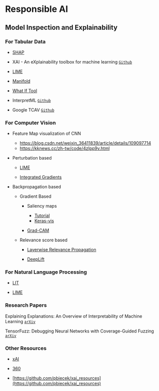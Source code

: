 # Responsible AI

## Model Inspection and Explainability

### For Tabular Data

* [SHAP]()

* XAI - An eXplainability toolbox for machine learning [`Github`](https://github.com/EthicalML/xai)

* [LIME](https://github.com/marcotcr/lime)

* [Manifold](https://github.com/uber/manifold#manifold)

* [What If Tool](https://pair-code.github.io/what-if-tool/)

* InterpretML [`Github`](https://github.com/interpretml/interpret)

* Google TCAV [`Github`](https://github.com/tensorflow/tcav)


### For Computer Vision

* Feature Map visualization of CNN
  * https://blog.csdn.net/weixin_36411839/article/details/109097714
  * https://kknews.cc/zh-tw/code/4zlpp9v.html

* Perturbation based 

  * [LIME](https://github.com/marcotcr/lime)
  
  * [Integrated Gradients]() 


* Backpropagation based
  
  * Gradient Based

    * Saliency maps
      * [Tutorial](https://www.kaggle.com/ernie55ernie/mnist-with-keras-visualization-and-saliency-map)
      * [Keras-vis](https://raghakot.github.io/keras-vis/)
  
    * [Grad-CAM]()
  
  * Relevance score based
    
    * [Layerwise Relevance Propagation]()

    * [DeepLift]()


### For Natural Language Processing

* [LIT]()

* [LIME](https://github.com/marcotcr/lime)




### Research Papers

Explaining Explanations: An Overview of Interpretability of Machine Learning [`arXiv`](https://arxiv.org/abs/1806.00069)

TensorFuzz: Debugging Neural Networks with Coverage-Guided Fuzzing [`arXiv`](https://arxiv.org/abs/1807.10875)

### Other Resources


* [xAI]()

* [360]()

* [https://github.com/pbiecek/xai_resources](https://github.com/pbiecek/xai_resources)
